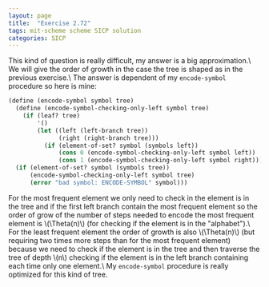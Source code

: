 ```yaml
---
layout: page
title:  "Exercise 2.72"
tags: mit-scheme scheme SICP solution
categories: SICP
---
```

This kind of question is really difficult, my answer is a big approximation.\\
We will give the order of growth in the case the tree is shaped as in the previous exercise.\\
The answer is dependent of my `encode-symbol` procedure so here is mine:
```scheme
(define (encode-symbol symbol tree)
  (define (encode-symbol-checking-only-left symbol tree)
    (if (leaf? tree)
        '()
        (let ((left (left-branch tree))
              (right (right-branch tree)))
          (if (element-of-set? symbol (symbols left))
              (cons 0 (encode-symbol-checking-only-left symbol left))
              (cons 1 (encode-symbol-checking-only-left symbol right))))))
  (if (element-of-set? symbol (symbols tree))
      (encode-symbol-checking-only-left symbol tree)
      (error "bad symbol: ENCODE-SYMBOL" symbol)))
```
For the most frequent element we only need to check in the element is in the tree and if the first left branch contain the most frequent element so the order of grow of the number of steps needed to encode the most frequent element is \\(\Theta\(n\)\\) (for checking if the element is in the "alphabet").\\
For the least frequent element the order of growth is also \\(\Theta\(n\)\\) (but requiring two times more steps than for the most frequent element) because we need to check if the element is in the tree and then traverse the tree of depth \\(n\\) checking if the element is in the left branch containing each time only one element.\\
My `encode-symbol` procedure is really optimized for this kind of tree.
